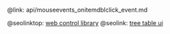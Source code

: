@link: api/mouseevents_onitemdblclick_event.md

@seolinktop: [web control library](https://webix.com)
@seolink: [tree table ui](https://webix.com/widget/treetable/)